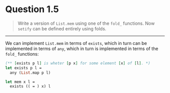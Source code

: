 # Question 1.5

> Write a version of `List.mem` using one of the `fold_` functions.
> Now `setify` can be defined entirely using folds.

---

We can implement `List.mem` in terms of `exists`, which in turn can be implemented in terms of `any`, which in turn is implemented in terms of the `fold_` functions:
```ocaml
(** [exists p l] is wheter [p x] for some element [x] of [l]. *)
let exists p l =
  any (List.map p l)

let mem x l =
  exists (( = ) x) l
```
